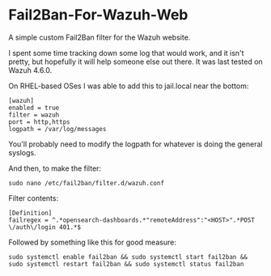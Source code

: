 # Fail2Ban-For-Wazuh-Web
A simple custom Fail2Ban filter for the Wazuh website.

I spent some time tracking down some log that would work, and it isn't pretty, but hopefully it will help someone else out there.  It was last tested on Wazuh 4.6.0.

On RHEL-based OSes I was able to add this to jail.local near the bottom:
```
[wazuh]
enabled	= true
filter = wazuh
port = http,https
logpath = /var/log/messages
```
You'll probably need to modify the logpath for whatever is doing the general syslogs.

And then, to make the filter:
```
sudo nano /etc/fail2ban/filter.d/wazuh.conf
```

Filter contents:
```
[Definition]
failregex = ^.*opensearch-dashboards.*"remoteAddress":"<HOST>".*POST \/auth\/login 401.*$
```

Followed by something like this for good measure:
```
sudo systemctl enable fail2ban && sudo systemctl start fail2ban && sudo systemctl restart fail2ban && sudo systemctl status fail2ban
```
